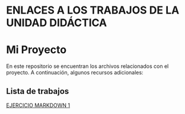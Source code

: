 # ENLACES A LOS TRABAJOS DE LA UNIDAD DIDÁCTICA

# Mi Proyecto

En este repositorio se encuentran los archivos relacionados con el proyecto. A continuación, algunos recursos adicionales:

## Lista de trabajos


[EJERCICIO MARKDOWN 1](Ejercicio1.md)


